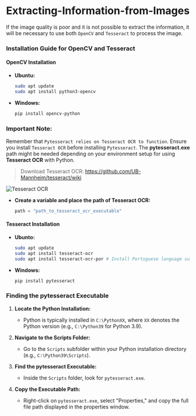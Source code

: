 # Extracting-Information-from-Images
If the image quality is poor and it is not possible to extract the information, it will be necessary to use both `OpenCV` and `Tesseract` to process the image.

### Installation Guide for OpenCV and Tesseract

#### OpenCV Installation

- **Ubuntu:**
  ```bash
  sudo apt update
  sudo apt install python3-opencv
  ```

- **Windows:**
  ```bash
  pip install opencv-python
  ```
### Important Note:

Remember that `Pytesseract relies on Tesseract OCR to function`. Ensure you install `Tesseract OCR` before installing `Pytesseract`. The **pytesseract.exe** path might be needed depending on your environment setup for using **Tesseract OCR** with Python.

> Download Tesseract OCR: https://github.com/UB-Mannheim/tesseract/wiki

![Tesseract OCR](https://github.com/KaikeTaiao/Extracting-Information-from-Images/assets/163609365/5636bb70-7ed9-4763-999f-bba4ae58bbac)

- **Create a variable and place the path of Tesseract OCR:**
  ```Python
  path = "path_to_tesseract_ocr_executable"
  ```

#### Tesseract Installation

- **Ubunto:**
  ```bash
  sudo apt update
  sudo apt install tesseract-ocr
  sudo apt install tesseract-ocr-por # Install Portuguese language support if needed
  ```

- **Windows:**
  ```bash
  pip install pytesseract
  ```

### Finding the pytesseract Executable

1. **Locate the Python Installation:**
   - Python is typically installed in `C:\PythonXX`, where `XX` denotes the Python version (e.g., `C:\Python39` for Python 3.9).

2. **Navigate to the Scripts Folder:**
   - Go to the `Scripts` subfolder within your Python installation directory (e.g., `C:\Python39\Scripts`).

3. **Find the pytesseract Executable:**
   - Inside the `Scripts` folder, look for `pytesseract.exe`.

4. **Copy the Executable Path:**
   - Right-click on `pytesseract.exe`, select "Properties," and copy the full file path displayed in the properties window.


